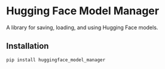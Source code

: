 # Hugging Face Model Manager

A library for saving, loading, and using Hugging Face models.

## Installation

```bash
pip install huggingface_model_manager